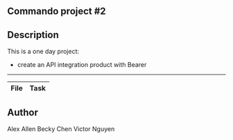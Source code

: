 Commando project #2
---
## Description
This is a one day project:
* create an API integration product with Bearer

---
File|Task
---|---


## Author
Alex Allen
Becky Chen
Victor Nguyen
